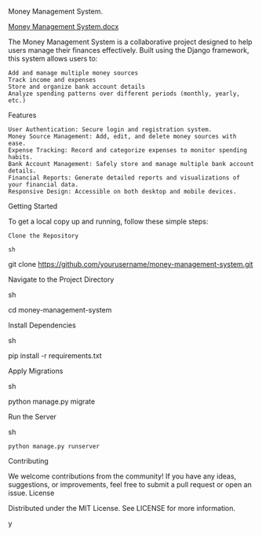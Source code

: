 Money Management System.

[Money Management System.docx](https://github.com/user-attachments/files/16049008/Money.Management.System.docx)

The Money Management System is a collaborative project designed to help users manage their finances effectively. Built using the Django framework, this system allows users to:

    Add and manage multiple money sources
    Track income and expenses
    Store and organize bank account details
    Analyze spending patterns over different periods (monthly, yearly, etc.)

Features

    User Authentication: Secure login and registration system.
    Money Source Management: Add, edit, and delete money sources with ease.
    Expense Tracking: Record and categorize expenses to monitor spending habits.
    Bank Account Management: Safely store and manage multiple bank account details.
    Financial Reports: Generate detailed reports and visualizations of your financial data.
    Responsive Design: Accessible on both desktop and mobile devices.

Getting Started

To get a local copy up and running, follow these simple steps:

    Clone the Repository

    sh

git clone https://github.com/yourusername/money-management-system.git

Navigate to the Project Directory

sh

cd money-management-system

Install Dependencies

sh

pip install -r requirements.txt

Apply Migrations

sh

python manage.py migrate

Run the Server

sh

    python manage.py runserver

Contributing

We welcome contributions from the community! If you have any ideas, suggestions, or improvements, feel free to submit a pull request or open an issue.
License

Distributed under the MIT License. See LICENSE for more information.

y
